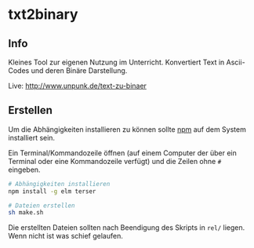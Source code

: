 # txt2binary

## Info
Kleines Tool zur eigenen Nutzung im Unterricht. Konvertiert Text in Ascii-Codes und deren Binäre Darstellung.

Live: http://www.unpunk.de/text-zu-binaer

## Erstellen
Um die Abhängigkeiten installieren zu können sollte [npm](https://github.com/npm/cli) auf dem System installiert sein.

Ein Terminal/Kommandozeile öffnen (auf einem Computer der über ein Terminal oder eine Kommandozeile verfügt) und die Zeilen ohne `#` eingeben.
```sh
# Abhängigkeiten installieren
npm install -g elm terser

# Dateien erstellen
sh make.sh
```
Die erstellten Dateien sollten nach Beendigung des Skripts in `rel/` liegen. Wenn nicht ist was schief gelaufen. 

